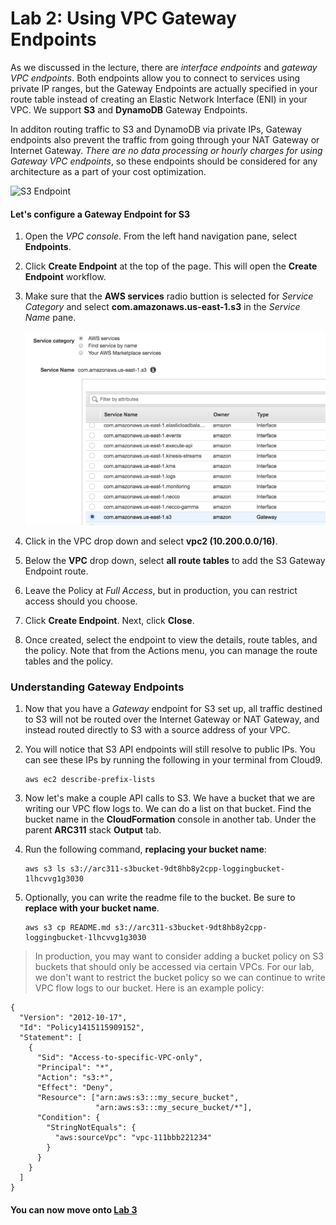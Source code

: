 # Lab 2:  Using VPC Gateway Endpoints

As we discussed in the lecture, there are *interface endpoints* and *gateway VPC endpoints*.  Both endpoints allow you to connect to services using private IP ranges, but the Gateway Endpoints are actually specified in your route table instead of creating an Elastic Network Interface (ENI) in your VPC.  We support **S3** and **DynamoDB** Gateway Endpoints.

In additon routing traffic to S3 and DynamoDB via private IPs, Gateway endpoints also prevent the traffic from going through your NAT Gateway or Internet Gateway.  *There are no data processing or hourly charges for using Gateway VPC endpoints*, so these endpoints should be considered for any architecture as a part of your cost optimization.

![S3 Endpoint](../images/s3-endpoint-diagram.png)

#### Let's configure a Gateway Endpoint for S3 


1.  Open the *VPC console*.  From the left hand navigation pane, select **Endpoints**.  

2.  Click **Create Endpoint** at the top of the page.  This will open the **Create Endpoint** workflow.

3.  Make sure that the **AWS services** radio buttion is selected for *Service Category* and select **com.amazonaws.us-east-1.s3** in the *Service Name* pane.

	![VPC Console](../images/s3-endpoint.png)

4. Click in the VPC drop down and select **vpc2 (10.200.0.0/16)**.

5.  Below the **VPC** drop down, select **all route tables** to add the S3 Gateway Endpoint route.

6.  Leave the Policy at *Full Access*, but in production, you can restrict access should you choose.

7.  Click **Create Endpoint**.  Next, click **Close**.

8.  Once created, select the endpoint to view the details, route tables, and the policy.  Note that from the Actions menu, you can manage the route tables and the policy.

### Understanding Gateway Endpoints

1.  Now that you have a *Gateway* endpoint for S3 set up, all traffic destined to S3 will not be routed over the Internet Gateway or NAT Gateway, and instead routed directly to S3 with a source address of your VPC.
2. You will notice that S3 API endpoints will still resolve to public IPs.  You can see these IPs by running the following in your terminal from Cloud9.

	```
	aws ec2 describe-prefix-lists
	```
3. Now let's make a couple API calls to S3.  We have a bucket that we are writing our VPC flow logs to.  We can do a list on that bucket.  Find the bucket name in the **CloudFormation** console in another tab.  Under the parent **ARC311** stack **Output** tab.
4. Run the following command, **replacing your bucket name**:

	```
	aws s3 ls s3://arc311-s3bucket-9dt8hb8y2cpp-loggingbucket-1lhcvvg1g3030
	```
5.  Optionally, you can write the readme file to the bucket.  Be sure to **replace with your bucket name**.
	
	```
	aws s3 cp README.md s3://arc311-s3bucket-9dt8hb8y2cpp-loggingbucket-1lhcvvg1g3030
	```



> In production, you may want to consider adding a bucket policy on S3 buckets that should only be accessed via certain VPCs.  For our lab, we don't want to restrict the bucket policy so we can continue to write VPC flow logs to our bucket. Here is an example policy:
> 
>
```
{
  "Version": "2012-10-17",
  "Id": "Policy1415115909152",
  "Statement": [
    {
      "Sid": "Access-to-specific-VPC-only",
      "Principal": "*",
      "Action": "s3:*",
      "Effect": "Deny",
      "Resource": ["arn:aws:s3:::my_secure_bucket",
                   "arn:aws:s3:::my_secure_bucket/*"],
      "Condition": {
        "StringNotEquals": {
          "aws:sourceVpc": "vpc-111bbb221234"
        }
      }
    }
  ]
}
```

#### You can now move onto [Lab 3](https://github.com/vaderlia/arc311/tree/master/Lab3)
